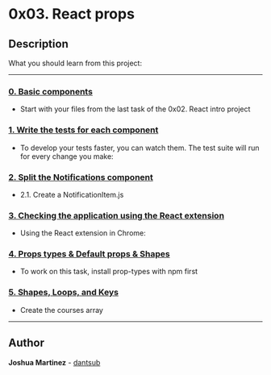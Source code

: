 # 0x03. React props

## Description

What you should learn from this project:

---

### [0. Basic components](./task_0/dashboard/dist/index.html)

* Start with your files from the last task of the 0x02. React intro project

### [1. Write the tests for each component](./task_1/package.json)

* To develop your tests faster, you can watch them. The test suite will run for every change you make:

### [2. Split the Notifications component](./task_2/dashboard/src/Notifications/NotificationItem.js)

* 2.1. Create a NotificationItem.js

### [3. Checking the application using the React extension](./task_3/change_property.png)

* Using the React extension in Chrome:

### [4. Props types & Default props & Shapes](./task_4/dashboard/src/CourseList/CourseListRow.js)

* To work on this task, install prop-types with npm first

### [5. Shapes, Loops, and Keys](./task_5/dashboard/src/CourseList/CourseShape.js)

* Create the courses array

---

## Author

**Joshua Martinez** - [dantsub](https://github.com/dantsub)
